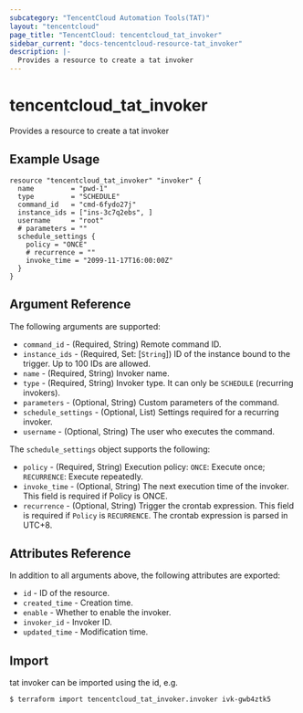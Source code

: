 ```yaml
---
subcategory: "TencentCloud Automation Tools(TAT)"
layout: "tencentcloud"
page_title: "TencentCloud: tencentcloud_tat_invoker"
sidebar_current: "docs-tencentcloud-resource-tat_invoker"
description: |-
  Provides a resource to create a tat invoker
---
```


# tencentcloud_tat_invoker

Provides a resource to create a tat invoker

## Example Usage

```hcl
resource "tencentcloud_tat_invoker" "invoker" {
  name         = "pwd-1"
  type         = "SCHEDULE"
  command_id   = "cmd-6fydo27j"
  instance_ids = ["ins-3c7q2ebs", ]
  username     = "root"
  # parameters = ""
  schedule_settings {
    policy = "ONCE"
    # recurrence = ""
    invoke_time = "2099-11-17T16:00:00Z"
  }
}
```

## Argument Reference

The following arguments are supported:

* `command_id` - (Required, String) Remote command ID.
* `instance_ids` - (Required, Set: [`String`]) ID of the instance bound to the trigger. Up to 100 IDs are allowed.
* `name` - (Required, String) Invoker name.
* `type` - (Required, String) Invoker type. It can only be `SCHEDULE` (recurring invokers).
* `parameters` - (Optional, String) Custom parameters of the command.
* `schedule_settings` - (Optional, List) Settings required for a recurring invoker.
* `username` - (Optional, String) The user who executes the command.

The `schedule_settings` object supports the following:

* `policy` - (Required, String) Execution policy: `ONCE`: Execute once; `RECURRENCE`: Execute repeatedly.
* `invoke_time` - (Optional, String) The next execution time of the invoker. This field is required if Policy is ONCE.
* `recurrence` - (Optional, String) Trigger the crontab expression. This field is required if `Policy` is `RECURRENCE`. The crontab expression is parsed in UTC+8.

## Attributes Reference

In addition to all arguments above, the following attributes are exported:

* `id` - ID of the resource.
* `created_time` - Creation time.
* `enable` - Whether to enable the invoker.
* `invoker_id` - Invoker ID.
* `updated_time` - Modification time.



## Import

tat invoker can be imported using the id, e.g.
```
$ terraform import tencentcloud_tat_invoker.invoker ivk-gwb4ztk5
```

